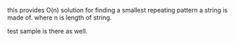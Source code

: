 this provides O(n) solution for finding a smallest repeating pattern a string is made of.
where n is length of string.

test sample is there as well.
